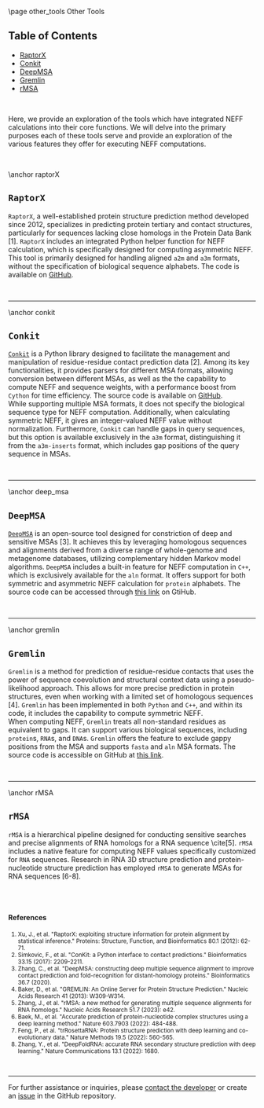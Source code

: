 \page other_tools Other Tools

## Table of Contents
- [RaptorX](#raptorX)
- [Conkit](#conkit)
- [DeepMSA](#deep_msa)
- [Gremlin](#gremlin)
- [rMSA](#rMSA)

<br>

Here, we provide an exploration of the tools which have integrated NEFF calculations into their core functions. We will delve into the primary purposes each of these tools serve and provide an exploration of the various features they offer for executing NEFF computations.

<br>

\anchor raptorX
## `RaptorX`
`RaptorX`, a well-established protein structure prediction method developed since 2012, specializes in predicting protein tertiary and contact structures, particularly for sequences lacking close homologs in the Protein Data Bank [1]. `RaptorX` includes an integrated Python helper function for NEFF calculation, which is specifically designed for computing asymmetric NEFF. This tool is primarily designed for handling aligned `a2m` and `a3m` formats, without the specification of biological sequence alphabets. The code is available on [GitHub](/https://github.com/j3xugit/RaptorX-3DModeling/tree/master/BuildFeatures/Helpers).

<br>

---
\anchor conkit
## `Conkit`
[`Conkit`](https://www.conkit.org) is a Python library designed to facilitate the management and manipulation of residue-residue contact prediction data [2]. Among its key functionalities, it provides parsers for different MSA formats, allowing conversion between different MSAs, as well as the the capability to compute NEFF and sequence weights, with a performance boost from `Cython` for time efficiency. The source code is available on [GitHub](https://github.com/rigdenlab/conkit/blob/master/conkit/core/sequencefile.py). <br>
While supporting multiple MSA formats, it does not specify the biological sequence type for NEFF computation. Additionally, when calculating symmetric NEFF, it gives an integer-valued NEFF value without normalization. Furthermore, `Conkit` can handle gaps in query sequences, but this option is available exclusively in the `a3m` format, distinguishing it from the `a3m-inserts` format, which includes gap positions of the query sequence in MSAs.

<br>

---
\anchor deep_msa
## `DeepMSA`
[`DeepMSA`](https://zhanggroup.org/DeepMSA/) is an open-source tool designed for constriction of deep and sensitive MSAs [3]. It achieves this by leveraging homologous sequences and alignments derived from a diverse range of whole-genome and metagenome databases, utilizing complementary hidden Markov model algorithms. `DeepMSA` includes a built-in feature for NEFF computation in `C++`, which is exclusively available for the `aln` format. It offers support for both symmetric and asymmetric NEFF calculation for `protein` alphabets. The source code can be accessed through [this link](https://github.com/kad-ecoli/MSAParser/blob/master/calNf.cpp) on GtiHub.

<br>

---
\anchor gremlin
## `Gremlin`
`Gremlin` is a method for prediction of residue-residue contacts that uses the power of sequence coevolution and structural context data using a pseudo-likelihood approach. This allows for more precise prediction in protein structures, even when working with a limited set of homologous sequences [4]. `Gremlin` has been implemented in both `Python` and `C++`, and within its code, it includes the capability to compute symmetric NEFF.<br>
When computing NEFF, `Gremlin` treats all non-standard residues as equivalent to gaps. It can support various biological sequences, including `protein`s, `RNA`s, and `DNA`s. `Gremlin` offers the feature to exclude gappy positions from the MSA and supports `fasta` and `aln` MSA formats. The source code is accessible on GitHub at [this link](https://github.com/sokrypton/GREMLIN_CPP/blob/master/gremlin_cpp.cpp).

<br>

---
\anchor rMSA
## `rMSA`
`rMSA` is a hierarchical pipeline designed for conducting sensitive searches and precise alignments of RNA homologs for a RNA sequence \cite[5]. `rMSA` includes a native feature for computing NEFF values specifically customized for `RNA` sequences. Research in RNA 3D structure prediction and protein-nucleotide structure prediction has employed `rMSA` to generate MSAs for RNA sequences [6-8]. <br>

<br><br>

#### References
<small>

1. Xu, J., et al. "RaptorX: exploiting structure information for protein alignment by statistical inference." Proteins: Structure, Function, and Bioinformatics 80.1 (2012): 62-71.
2. Simkovic, F., et al. "ConKit: a Python interface to contact predictions." Bioinformatics 33.15 (2017): 2209-2211.
3. Zhang, C., et al. "DeepMSA: constructing deep multiple sequence alignment to improve contact prediction and fold-recognition for distant-homology proteins." Bioinformatics 36.7 (2020).
4. Baker, D., et al. "GREMLIN: An Online Server for Protein Structure Prediction." Nucleic Acids Research 41 (2013): W309-W314.
5. Zhang, J., et al. "rMSA: a new method for generating multiple sequence alignments for RNA homologs." Nucleic Acids Research 51.7 (2023): e42.
6. Baek, M., et al. "Accurate prediction of protein-nucleotide complex structures using a deep learning method." Nature 603.7903 (2022): 484-488.
7. Feng, P., et al. "trRosettaRNA: Protein structure prediction with deep learning and co-evolutionary data." Nature Methods 19.5 (2022): 560-565.
8. Zhang, Y., et al. "DeepFoldRNA: accurate RNA secondary structure prediction with deep learning." Nature Communications 13.1 (2022): 1680.
</small>
<br>

----------------
For further assistance or inquiries, please [contact the developer](mailto:haghani@vt.edu) or create an [issue](https://github.com/Maryam-Haghani/Neffy/issues) in the GitHub repository.